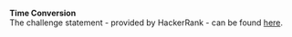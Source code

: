**Time Conversion**
<br>
The challenge statement - provided by HackerRank -  can be found [here](https://www.hackerrank.com/challenges/one-month-preparation-kit-time-conversion/problem).